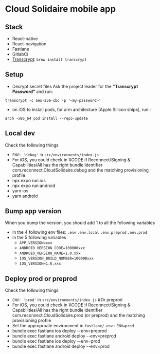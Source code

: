 # Cloud Solidaire mobile app

## Stack

- React-native
- React-navigation
- Fastlane
- GitlabCi
- [Transcrypt](https://github.com/elasticdog/transcrypt): `brew install transcrypt`

## Setup

- Decrypt secret files
Ask the project leader for the **"Transcrypt Password"** and run:

```#!/bin/bash
transcrypt -c aes-256-cbc -p '<my-password>'
```

- on iOS to install pods, for arm architecture (Apple Silicon ships), run :

```#!/bin/bash
arch -x86_64 pod install --repo-update
```

## Local dev

Check the following things
* `ENV: 'debug'`  in `src/environments/index.js`
* For iOS, you could check in XCODE if Reconnect/Signing & Capabilities/All has the right bundle identifier com.reconnect.CloudSolidaire.debug and the matching provisioning profile
* npx expo run:ios
* npx expo run:android
* yarn ios
* yarn android

## Bump app version

When you bump the version, you should add 1 to all the following variables

* In the 4 following env files: `.env` `.env.local` `.env.preprod` `.env.prod`
* In the 5 following  variables
    * `APP_VERSION=xxx`
    * `ANDROID_VERSION_CODE=100000xxx`
    * `ANDROID_VERSION_NAME=1.0.xxx`
    * `IOS_VERSION_BUILD_NUMBER=100000xxx`
    * `IOS_VERSION=1.0.xxx`

## Deploy prod or preprod

Check the following things
* `ENV: 'prod'`  in `src/environments/index.js` #Or preprod
* For iOS, you could check in XCODE if Reconnect/Signing & Capabilities/All has the right bundle identifier com.reconnect.CloudSolidaire.prod (or preprod) and the matching provisioning profile
* Set the approproate environment in `fastlane/.env` : `ENV=prod`
* bundle exec fastlane ios deploy --env=preprod
* bundle exec fastlane android deploy --env=preprod
* bundle exec fastlane ios deploy --env=prod
* bundle exec fastlane android deploy --env=prod

